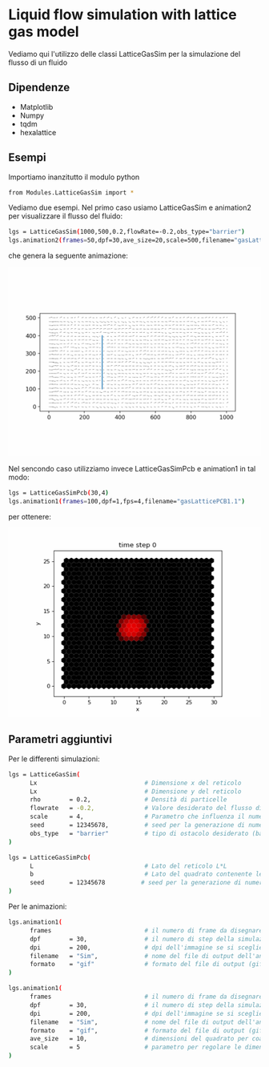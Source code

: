 # Liquid flow simulation with lattice gas model
Vediamo qui l'utilizzo delle classi LatticeGasSim per la simulazione del flusso di un fluido

## Dipendenze
* Matplotlib
* Numpy
* tqdm
* hexalattice

## Esempi
Importiamo inanzitutto il modulo python
```sh
from Modules.LatticeGasSim import *
```
Vediamo due esempi. Nel primo caso usiamo LatticeGasSim e animation2 per visualizzare il flusso del fluido:
```sh
lgs = LatticeGasSim(1000,500,0.2,flowRate=-0.2,obs_type="barrier")
lgs.animation2(frames=50,dpf=30,ave_size=20,scale=500,filename="gasLattice_barr")
```
che genera la seguente animazione:
<p align="center">
  <img width="600" src="https://github.com/oooidw/Proj_Lab_comp/blob/main/Examples/gasLattice_barr.gif">
</p>

Nel sencondo caso utilizziamo invece LatticeGasSimPcb e animation1 in tal modo:
```sh
lgs = LatticeGasSimPcb(30,4)
lgs.animation1(frames=100,dpf=1,fps=4,filename="gasLatticePCB1.1")
```
per ottenere:
<p align="center">
  <img width="600" src="https://github.com/oooidw/Proj_Lab_comp/blob/main/Examples/gasLatticePCB1.2.gif">
</p>

## Parametri aggiuntivi
Per le differenti simulazioni:
```sh
lgs = LatticeGasSim(
      Lx                              # Dimensione x del reticolo
      Lx                              # Dimensione y del reticolo
      rho        = 0.2,               # Densità di particelle
      flowrate   = -0.2,              # Valore desiderato del flusso di particelle (<0 verso destra, >0 verso sinistra)
      scale      = 4,                 # Parametro che influenza il numero di inezioni per ottenere un certo flowrate
      seed       = 12345678,          # seed per la generazione di numeri casuali
      obs_type   = "barrier"          # tipo di ostacolo desiderato (barriera, quadrato o rombo)
)
```
```sh
lgs = LatticeGasSimPcb(
      L                               # Lato del reticolo L*L
      b                               # Lato del quadrato contenente le particelle iniziali
      seed       = 12345678          # seed per la generazione di numeri casuali
)
```
Per le animazioni:
```sh
lgs.animation1(
      frames                          # il numero di frame da disegnare
      dpf        = 30,                # il numero di step della simulazione per ogni frame
      dpi        = 200,               # dpi dell'immagine se si sceglie il formato gif
      filename   = "Sim",             # nome del file di output dell'animazione
      formato    = "gif"              # formato del file di output (gif o mp4)
)
```
```sh
lgs.animation1(
      frames                          # il numero di frame da disegnare
      dpf        = 30,                # il numero di step della simulazione per ogni frame
      dpi        = 200,               # dpi dell'immagine se si sceglie il formato gif
      filename   = "Sim",             # nome del file di output dell'animazione
      formato    = "gif",             # formato del file di output (gif o mp4)
      ave_size   = 10,                # dimensioni del quadrato per coarse grained average
      scale      = 5                  # parametro per regolare le dimensioni dei vettori
)
```
